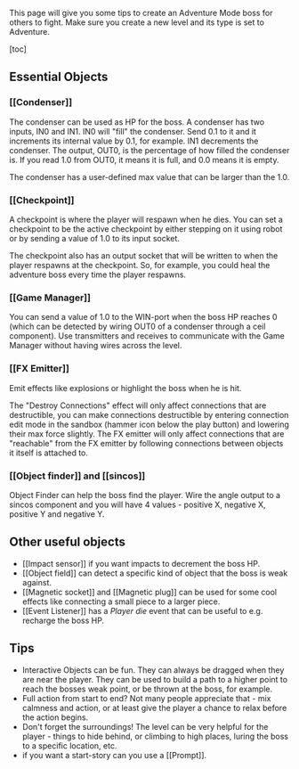 This page will give you some tips to create an Adventure Mode boss for others to fight. Make sure you create a new level and its type is set to Adventure.

[toc]

## Essential Objects

### [[Condenser]]
The condenser can be used as HP for the boss. A condenser has two inputs, IN0 and IN1. IN0 will "fill" the condenser. Send 0.1 to it and it increments its internal value by 0.1, for example. IN1 decrements the condenser. The output, OUT0, is the percentage of how filled the condenser is. If you read 1.0 from OUT0, it means it is full, and 0.0 means it is empty.

The condenser has a user-defined max value that can be larger than the 1.0.

### [[Checkpoint]]
A checkpoint is where the player will respawn when he dies. You can set a checkpoint to be the active checkpoint by either stepping on it using robot or by sending a value of 1.0 to its input socket.

The checkpoint also has an output socket that will be written to when the player respawns at the checkpoint. So, for example, you could heal the adventure boss every time the player respawns.

### [[Game Manager]]
You can send a value of 1.0 to the WIN-port when the boss HP reaches 0 (which can be detected by wiring OUT0 of a condenser through a ceil component). Use transmitters and receives to communicate with the Game Manager without having wires across the level.

### [[FX Emitter]]
Emit effects like explosions or highlight the boss when he is hit.

The "Destroy Connections" effect will only affect connections that are destructible, you can make connections destructible by entering connection edit mode in the sandbox (hammer icon below the play button) and lowering their max force slightly. The FX emitter will only affect connections that are "reachable" from the FX emitter by following connections between objects it itself is attached to.

### [[Object finder]] and [[sincos]]
Object Finder can help the boss find the player. Wire the angle output to a sincos component and you will have 4 values - positive X, negative X, positive Y and negative Y.

## Other useful objects
- [[Impact sensor]] if you want impacts to decrement the boss HP.
- [[Object field]] can detect a specific kind of object that the boss is weak against.
- [[Magnetic socket]] and [[Magnetic plug]] can be used for some cool effects like connecting a small piece to a larger piece.
- [[Event Listener]] has a *Player die* event that can be useful to e.g. recharge the boss HP.

## Tips
- Interactive Objects can be fun. They can always be dragged when they are near the player. They can be used to build a path to a higher point to reach the bosses weak point, or be thrown at the boss, for example.
- Full action from start to end? Not many people appreciate that - mix calmness and action, or at least give the player a chance to relax before the action begins.
- Don't forget the surroundings! The level can be very helpful for the player - things to hide behind, or climbing to high places, luring the boss to a specific location, etc.
- if you want a start-story can you use a [[Prompt]].
